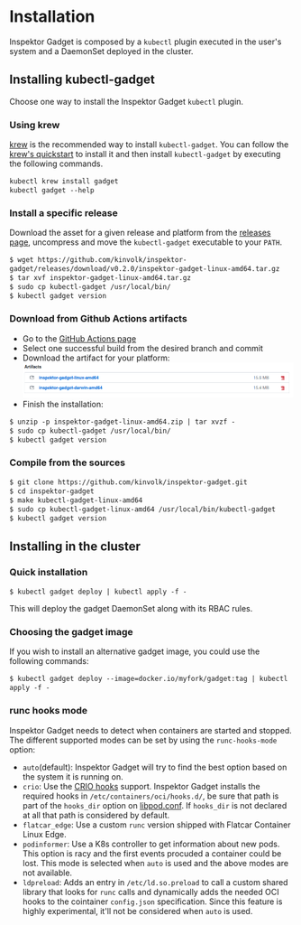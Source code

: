 # Installation

Inspektor Gadget is composed by a `kubectl` plugin executed in the user's
system and a DaemonSet deployed in the cluster.

## Installing kubectl-gadget

Choose one way to install the Inspektor Gadget `kubectl` plugin.

### Using krew

[krew](https://sigs.k8s.io/krew) is the recommended way to install
`kubectl-gadget`. You can follow the
[krew's quickstart](https://krew.sigs.k8s.io/docs/user-guide/quickstart/)
to install it and then install `kubectl-gadget` by executing the following
commands.

```
kubectl krew install gadget
kubectl gadget --help
```

### Install a specific release

Download the asset for a given release and platform from the
[releases page](https://github.com/kinvolk/inspektor-gadget/releases/),
uncompress and move the `kubectl-gadget` executable to your `PATH`.

```
$ wget https://github.com/kinvolk/inspektor-gadget/releases/download/v0.2.0/inspektor-gadget-linux-amd64.tar.gz
$ tar xvf inspektor-gadget-linux-amd64.tar.gz
$ sudo cp kubectl-gadget /usr/local/bin/
$ kubectl gadget version
```

### Download from Github Actions artifacts

* Go to the [GitHub Actions page](https://github.com/kinvolk/inspektor-gadget/actions)
* Select one successful build from the desired branch and commit
* Download the artifact for your platform:
  ![Download artifacts](github-actions-download-artifacts.png)
* Finish the installation:

```
$ unzip -p inspektor-gadget-linux-amd64.zip | tar xvzf -
$ sudo cp kubectl-gadget /usr/local/bin/
$ kubectl gadget version
```

### Compile from the sources

```
$ git clone https://github.com/kinvolk/inspektor-gadget.git
$ cd inspektor-gadget
$ make kubectl-gadget-linux-amd64
$ sudo cp kubectl-gadget-linux-amd64 /usr/local/bin/kubectl-gadget
$ kubectl gadget version
```

## Installing in the cluster

### Quick installation

```
$ kubectl gadget deploy | kubectl apply -f -
```

This will deploy the gadget DaemonSet along with its RBAC rules.

### Choosing the gadget image

If you wish to install an alternative gadget image, you could use the following commands:

```
$ kubectl gadget deploy --image=docker.io/myfork/gadget:tag | kubectl apply -f -
```

### runc hooks mode

Inspektor Gadget needs to detect when containers are started and stopped.
The different supported modes can be set by using the `runc-hooks-mode` option:

- `auto`(default): Inspektor Gadget will try to find the best option based on the system it is running on.
- `crio`: Use the [CRIO hooks](https://github.com/containers/libpod/blob/master/pkg/hooks/docs/oci-hooks.5.md) support. Inspektor Gadget installs the required hooks in `/etc/containers/oci/hooks.d/`, be sure that path is part of the `hooks_dir` option on [libpod.conf](https://github.com/containers/libpod/blob/master/docs/source/markdown/libpod.conf.5.md#options). If `hooks_dir` is not declared at all that path is considered by default.
- `flatcar_edge`: Use a custom `runc` version shipped with Flatcar Container Linux Edge.
- `podinformer`: Use a K8s controller to get information about new pods. This option is racy and the first events procuded a container could be lost. This mode is selected when `auto` is used and the above modes are not available.
- `ldpreload`: Adds an entry in `/etc/ld.so.preload` to call a custom shared library that looks for `runc` calls and dynamically adds the needed OCI hooks to the cointainer `config.json` specification. Since this feature is highly experimental, it'll not be considered when `auto` is used.
